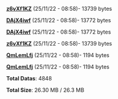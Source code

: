[**z6vXf1KZ**](/data/z6vXf1KZ.txt) (25/11/22 - 08:58)- 13739 bytes

[**DAjX4iwf**](/data/DAjX4iwf.txt) (25/11/22 - 08:58)- 13772 bytes

[**DAjX4iwf**](/data/DAjX4iwf.txt) (25/11/22 - 08:58)- 13772 bytes

[**z6vXf1KZ**](/data/z6vXf1KZ.txt) (25/11/22 - 08:58)- 13739 bytes

[**QmLemLfj**](/data/QmLemLfj.txt) (25/11/22 - 08:58)- 1194 bytes

[**QmLemLfj**](/data/QmLemLfj.txt) (25/11/22 - 08:58)- 1194 bytes

**Total Datas**: 4848

**Total Size**: 26.30 MB / 26.3 MB